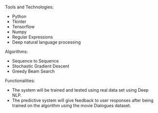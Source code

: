 Tools and Technologies:
*	Python
*	Tkinter
*	Tensorflow
* Numpy
*	Regular Expressions
*	Deep natural language processing

Algorithms:
*	Sequence to Sequence 
*	Stochastic Gradient Descent
*	Greedy Beam Search

Functionalities:
*	The system will be trained and tested using real data set using Deep NLP. 
*	The predictive system will give feedback to user responses after being trained on the algorithm using the movie Dialogues dataset.
